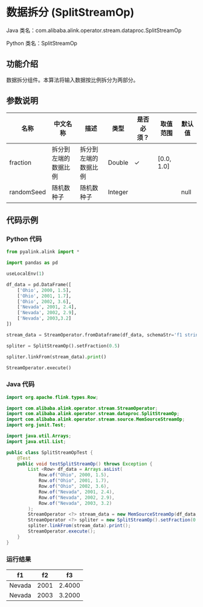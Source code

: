 # 数据拆分 (SplitStreamOp)
Java 类名：com.alibaba.alink.operator.stream.dataproc.SplitStreamOp

Python 类名：SplitStreamOp


## 功能介绍
数据拆分组件。本算法将输入数据按比例拆分为两部分。

## 参数说明

| 名称 | 中文名称 | 描述 | 类型 | 是否必须？ | 取值范围 | 默认值 |
| --- | --- | --- | --- | --- | --- | --- |
| fraction | 拆分到左端的数据比例 | 拆分到左端的数据比例 | Double | ✓ | [0.0, 1.0] |  |
| randomSeed | 随机数种子 | 随机数种子 | Integer |  |  | null |



## 代码示例
### Python 代码
```python
from pyalink.alink import *

import pandas as pd

useLocalEnv(1)

df_data = pd.DataFrame([
    ['Ohio', 2000, 1.5],
    ['Ohio', 2001, 1.7],
    ['Ohio', 2002, 3.6],
    ['Nevada', 2001, 2.4],
    ['Nevada', 2002, 2.9],
    ['Nevada', 2003,3.2]
])

stream_data = StreamOperator.fromDataframe(df_data, schemaStr='f1 string, f2 bigint, f3 double')

spliter = SplitStreamOp().setFraction(0.5)

spliter.linkFrom(stream_data).print()

StreamOperator.execute()
```
### Java 代码
```java
import org.apache.flink.types.Row;

import com.alibaba.alink.operator.stream.StreamOperator;
import com.alibaba.alink.operator.stream.dataproc.SplitStreamOp;
import com.alibaba.alink.operator.stream.source.MemSourceStreamOp;
import org.junit.Test;

import java.util.Arrays;
import java.util.List;

public class SplitStreamOpTest {
	@Test
	public void testSplitStreamOp() throws Exception {
		List <Row> df_data = Arrays.asList(
			Row.of("Ohio", 2000, 1.5),
			Row.of("Ohio", 2001, 1.7),
			Row.of("Ohio", 2002, 3.6),
			Row.of("Nevada", 2001, 2.4),
			Row.of("Nevada", 2002, 2.9),
			Row.of("Nevada", 2003, 3.2)
		);
		StreamOperator <?> stream_data = new MemSourceStreamOp(df_data, "f1 string, f2 int, f3 double");
		StreamOperator <?> spliter = new SplitStreamOp().setFraction(0.5);
		spliter.linkFrom(stream_data).print();
		StreamOperator.execute();
	}
}
```

### 运行结果
f1 |f2 |f3 
---|---|---
Nevada|2001|2.4000
Nevada|2003|3.2000
